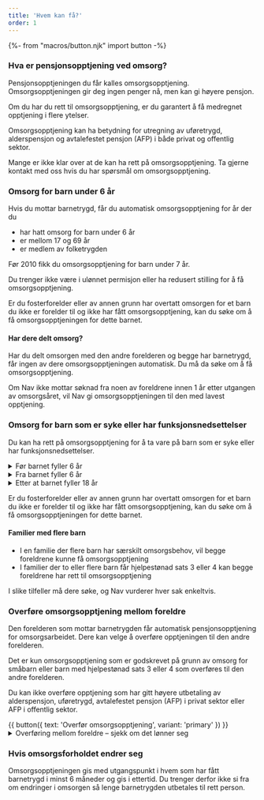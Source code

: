 ```yaml
---
title: 'Hvem kan få?'
order: 1
---
```


{%- from "macros/button.njk" import button -%}


### Hva er pensjonsopptjening ved omsorg?

Pensjonsopptjeningen du får kalles omsorgsopptjening. Omsorgsopptjeningen gir deg ingen penger nå, men kan gi høyere pensjon.

Om du har du rett til omsorgsopptjening, er du garantert å få medregnet opptjening i flere ytelser.

Omsorgsopptjening kan ha betydning for utregning av uføretrygd, alderspensjon og avtalefestet pensjon (AFP) i både privat og offentlig sektor.

Mange er ikke klar over at de kan ha rett på omsorgsopptjening. Ta gjerne kontakt med oss hvis du har spørsmål om omsorgsopptjening.

### Omsorg for barn under 6 år

Hvis du mottar barnetrygd, får du automatisk omsorgsopptjening for år der du

* har hatt omsorg for barn under 6 år
* er mellom 17 og 69 år
* er medlem av folketrygden

Før 2010 fikk du omsorgsopptjening for barn under 7 år.

Du trenger ikke være i ulønnet permisjon eller ha redusert stilling for å få omsorgsopptjening.

Er du fosterforelder eller av annen grunn har overtatt omsorgen for et barn du ikke er forelder til og ikke har fått omsorgsopptjening, kan du søke om å få omsorgsopptjeningen for dette barnet.

#### Har dere delt omsorg?

Har du delt omsorgen med den andre forelderen og begge har barnetrygd, får ingen av dere omsorgsopptjeningen automatisk. Du må da søke om å få omsorgsopptjening.

Om Nav ikke mottar søknad fra noen av foreldrene innen 1 år etter utgangen av omsorgsåret, vil Nav gi omsorgsopptjeningen til den med lavest opptjening.

### Omsorg for barn som er syke eller har funksjonsnedsettelser

Du kan ha rett på omsorgsopptjening for å ta vare på barn som er syke eller har funksjonsnedsettelser.

<div class='accordion'>
  <details>
    <summary>Før barnet fyller 6 år</summary>
    {% prose %}{% endprose %}
  </details>
  <details>
    <summary>Fra barnet fyller 6 år</summary>
    {% prose %}{% endprose %}
  </details>
  <details>
    <summary>Etter at barnet fyller 18 år</summary>
    {% prose %}{% endprose %}
  </details>
</div>

Er du fosterforelder eller av annen grunn har overtatt omsorgen for et barn du ikke er forelder til og ikke har fått omsorgsopptjening, kan du søke om å få omsorgsopptjeningen for dette barnet.

#### Familier med flere barn

* I en familie der flere barn har særskilt omsorgsbehov, vil begge foreldrene kunne få omsorgsopptjening
* I familier der to eller flere barn får hjelpestønad sats 3 eller 4 kan begge foreldrene har rett til omsorgsopptjening

I slike tilfeller må dere søke, og Nav vurderer hver sak enkeltvis.

### Overføre omsorgsopptjening mellom foreldre

Den forelderen som mottar barnetrygden får automatisk pensjonsopptjening for omsorgsarbeidet. Dere kan velge å overføre opptjeningen til den andre forelderen.

Det er kun omsorgsopptjening som er godskrevet på grunn av omsorg for småbarn eller barn med hjelpestønad sats 3 eller 4 som overføres til den andre forelderen.

Du kan ikke overføre opptjening som har gitt høyere utbetaling av alderspensjon, uføretrygd, avtalefestet pensjon (AFP) i privat sektor eller AFP i offentlig sektor.

<div class="flex flex-wrap gap-3 mb-12">
  {{ button({ text: 'Overfør omsorgsopptjening', variant: 'primary' }) }}
</div>

<details class='readmore'>
  <summary>Overføring mellom foreldre – sjekk om det lønner seg</summary>
  {% prose %}{% endprose %}
</details>

### Hvis omsorgsforholdet endrer seg

Omsorgsopptjeningen gis med utgangspunkt i hvem som har fått barnetrygd i minst 6 måneder og gis i ettertid. Du trenger derfor ikke si fra om endringer i omsorgen så lenge barnetrygden utbetales til rett person.
